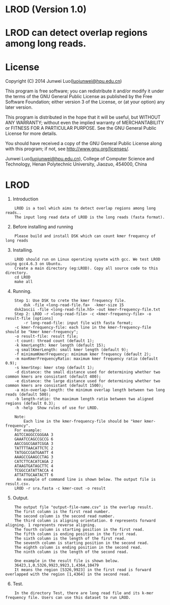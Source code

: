 # LROD (Version 1.0)
LROD can detect overlap regions among long reads.
=========
License
=========

Copyright (C) 2014 Junwei Luo(luojunwei@hpu.edu.cn)

This program is free software; you can redistribute it and/or
modify it under the terms of the GNU General Public License
as published by the Free Software Foundation; either version 3
of the License, or (at your option) any later version.

This program is distributed in the hope that it will be useful,
but WITHOUT ANY WARRANTY; without even the implied warranty of
MERCHANTABILITY or FITNESS FOR A PARTICULAR PURPOSE.  See the
GNU General Public License for more details.

You should have received a copy of the GNU General Public License
along with this program; if not, see <http://www.gnu.org/licenses/>.

Junwei Luo(luojunwei@hpu.edu.cn),
College of Computer Science and Technology,
Henan Polytechnic University,
Jiaozuo,
454000,
China


LROD
=================

1) Introduction
```
    LROD is a tool which aims to detect overlap regions among long reads..
    The input long read data of LROD is the long reads (fasta format).
```
2) Before installing and running
```
    Please build and install DSK which can count kmer frequency of long reads
```
3) Installing.
```
    LROD should run on Linux operating sysetm with gcc. We test LROD using gcc4.6.3 on Ubuntu.
    Create a main directory (eg:LROD). Copy all source code to this directory.
	cd LROD
	make all
```
4) Running.
```
    Step 1: Use DSK to crete the kmer frequency file.
        dsk -file <long-read-file.fa>  -kmer-size 15
	dsk2ascii -file <long-read-file.h5> -out kmer-frequency-file.txt
    Step 2: LROD -r <long-read-file> -c <kmer-frequency-file> -o result-file [options]
    	-r long-read-file: input file with fasta format;
	-c kmer-frequency-file: each line in the kmer-frequency-file should be "kmer kmer-frequency";
	-o result-file: result file;
	-t count: thread count (default 1);
	-k kmerLength: kmer length (default 15);
	-q smallKmerLength: small kmer length (default 9);
	-f minimumKmerFrequency: minimum kmer frequency (default 2);
	-m maxKmerFrequencyRatio: maximum kmer frequency ratio (default 0.9);
	-s kmerStep: kmer step (default 1);
	-d distance: the small distance used for determining whether two common kmers are consistant (default 400);
	-e distance: the large distance used for determining whether two common kmers are consistant (default 1500);
	-a min-overlap-length: the minimum overlap length between two long reads (default 500);
	-b length-ratio: the maximum length ratio between two aligned regions (default 0.3); 
	-h -help  Show rules of use for LROD.
	
    Note:
    	Each line in the kmer-frequency-file should be "kmer kmer-frequency". 
	For example:
	AGTCCAGGCCGGGAA 3
	GAAATCCAGCCGCCG 6
	AACCGGCGAATCGGA 3
	TATTTTAACATTCTC 2
	TATGGCCGATGAATT 4
	AAAGCCGAAGCCTAG 3
	CATCTTCACATCAGA 2
	ATAAGTGATAGCTTC 4
	TCGGCCATATTACCA 4
	ATTATTGCAATACTT 6
     An example of command line is shown below. The output file is result.csv.
	LROD -r sra.fasta -c kmer-cout -o result
```
5) Output.
```
    The output file "output-file-name.csv" is the overlap result.
    The first column is the first read number.
    The second column is the second read number.
    The third column is aligning orientation. 0 represents forward aligning. 1 represents reverse aligning.
    The fourth column is starting position in the first read.
    The fifth column is ending position in the first read.
    The sixth column is the length of the first read.
    The seventh column is starting position in the second read.
    The eighth column is ending position in the second read.
    The ninth column is the length of the second read.
    
    One example in the result file is shown below.
    36423,1,0,5326,9923,9923,1,4364,10479
    It means the region [5326,9923] in the first read is forward overlapped with the region [1,4364] in the second read.
```
6) Test.
```
    In the directory Test, there are long read file and its k-mer frequency file. Users can use this dataset to run LROD.
```
